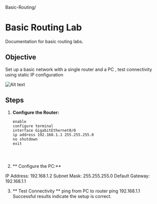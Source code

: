 Basic-Routing/
# Basic Routing Lab
Documentation for basic routing labs.

## Objective
Set up a basic network with a single router and a PC , test connectivity using static IP configuration

![Alt text](https://github.com/d0t0perator/Homelab-Documentation/blob/main/Basic-Routing/Basic%20Routing/Screenshot%20().png?raw=true)


## Steps

1. **Configure the Router:**
   ```plaintext
   enable
   configure terminal
   interface GigabitEthernet0/0
   ip address 192.168.1.1 255.255.255.0
   no shutdown
   exit




 2. ** Configure the PC:**






IP Address: 192.168.1.2
Subnet Mask: 255.255.255.0
Default Gateway: 192.168.1.1

3. ** Test Connectivity **
   ping from PC to router
   ping 192.168.1.1
Successful results indicate the setup is correct.




